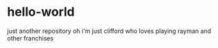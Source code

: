 # hello-world
just another repository
oh i'm just clifford who loves playing rayman and other franchises
